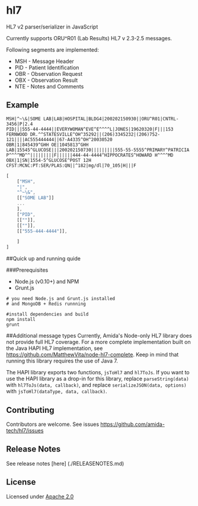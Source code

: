 hl7
=========

HL7 v2 parser/serializer in JavaScript 

Currently supports ORU^R01 (Lab Results) HL7 v 2.3-2.5 messages.

Following segments are implemented:

* MSH - Message Header
* PID - Patient Identification
* OBR - Observation Request
* OBX - Observation Result
* NTE - Notes and Comments

## Example

```
MSH|^~\&|SOME LAB|LAB|HOSPITAL|BLDG4|200202150930||ORU^R01|CNTRL-3456|P|2.4
PID|||555-44-4444||EVERYWOMAN^EVE^E^^^^L|JONES|19620320|F|||153 FERNWOOD DR.^^STATESVILLE^OH^35292||(206)3345232|(206)752-121||||AC555444444||67-A4335^OH^20030520
OBR|1|845439^GHH OE|1045813^GHH LAB|15545^GLUCOSE|||200202150730|||||||||555-55-5555^PRIMARY^PATRICIA P^^^^MD^^|||||||||F||||||444-44-4444^HIPPOCRATES^HOWARD H^^^^MD
OBX|1|SN|1554-5^GLUCOSE^POST 12H CFST:MCNC:PT:SER/PLAS:QN||^182|mg/dl|70_105|H|||F
```


```javascript
[
	["MSH",
	"|",
	"^~\&",
	[["SOME LAB"]]
	...
	],
	["PID",
	[[""]],
	[[""]],
	[["555-444-4444"]],

	]
]
```


##Quick up and running quide

###Prerequisites

- Node.js (v0.10+) and NPM
- Grunt.js

```
# you need Node.js and Grunt.js installed
# and MongoDB + Redis runnning

#install dependencies and build
npm install
grunt

```

##Additional message types
Currently, Amida's Node-only HL7 library does not provide full HL7 coverage. For a more complete implementation built on the Java HAPI HL7 implementation, see https://github.com/MatthewVita/node-hl7-complete. Keep in mind that running this library requires the use of Java 7.

The HAPI library exports two functions, `jsToHl7` and `hl7ToJs`. If you want to use the HAPI library as a drop-in for this library, replace `parseString(data)` with `hl7ToJs(data, callback)`, and replace `serializeJSON(data, options)` with `jsToHl7(dataType, data, callback)`.

## Contributing

Contributors are welcome. See issues https://github.com/amida-tech/hl7/issues

## Release Notes

See release notes [here] (./RELEASENOTES.md)

## License

Licensed under [Apache 2.0](./LICENSE)
